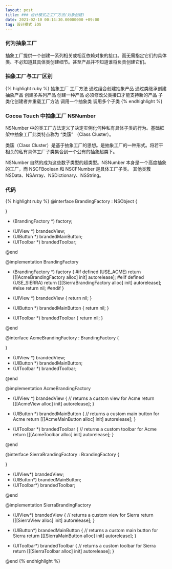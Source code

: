 ```yaml
---
layout: post
title: ### 设计模式之工厂方法(对象创建)
date: 2021-02-10 00:14:30.00000000 +09:00
tag: 设计模式 iOS
---
```

### 何为抽象工厂
抽象工厂提供一个创建一系列相关或相互依赖对象的接口。而无需指定它们的具体类、不必知道其具体类创建细节。甚至产品并不知道谁将负责创建它们。

### 抽象工厂与工厂区别
{% highlight ruby %}
抽象工厂                                       工厂方法
通过组合创建抽象产品                             通过类继承创建抽象产品
创建多系列产品                                  创建一种产品
必须修改父类接口才能支持新的产品                   子类化创建者并重载工厂方法
调用一个抽象类                                  调用多个子类
{% endhighlight %}

### Cocoa Touch 中抽象工厂 NSNumber
NSNumber 中的类工厂方法定义了决定实例化何种私有具体子类的行为。基础框架中抽象工厂此类特点称为 “类簇” （Class Cluster）。

类簇（Class Cluster）是基于抽象工厂的思想。是抽象工厂的一种形式。将若干相关的私有具体工厂子类集合到一个公有的抽象超类下。

NSNumber 自然的成为这些数子类型的超类型。NSNumber 本身是一个高度抽象的工厂，而 NSCFBoolean 和 NSCFNumber 是具体工厂子类。
其他类簇 NSData、NSArray、NSDictionary、NSString。

### 代码
{% highlight ruby %}
@interface BrandingFactory : NSObject 
{

}

+ (BrandingFactory *) factory;

- (UIView *) brandedView;
- (UIButton *) brandedMainButton;
- (UIToolbar *) brandedToolbar;

@end

@implementation BrandingFactory

+ (BrandingFactory *) factory
{
#if defined (USE_ACME)
  return [[[AcmeBrandingFactory alloc] init] autorelease];
#elif defined (USE_SIERRA)
  return [[[SierraBrandingFactory alloc] init] autorelease];
#else
  return nil;
#endif
}

- (UIView *) brandedView
{
  return nil;
}

- (UIButton *) brandedMainButton
{
  return nil;
}

- (UIToolbar *) brandedToolbar
{
  return nil;
}

@end



@interface AcmeBrandingFactory : BrandingFactory
{

}

- (UIView *) brandedView;
- (UIButton *) brandedMainButton;
- (UIToolbar *) brandedToolbar;

@end


@implementation AcmeBrandingFactory

- (UIView *) brandedView
{
  // returns a custom view for Acme
  return [[[AcmeView alloc] init] autorelease];
}

- (UIButton *) brandedMainButton
{
  // returns a custom main button for Acme
  return [[[AcmeMainButton alloc] init] autorelease];
}

- (UIToolbar *) brandedToolbar
{
  // returns a custom toolbar for Acme
  return [[[AcmeToolbar alloc] init] autorelease];
}

@end



@interface SierraBrandingFactory : BrandingFactory
{
  
}

- (UIView*) brandedView;
- (UIButton*) brandedMainButton;
- (UIToolbar*) brandedToolbar;

@end

@implementation SierraBrandingFactory

- (UIView*) brandedView
{
  // returns a custom view for Sierra
  return [[[SierraView alloc] init] autorelease];
}

- (UIButton*) brandedMainButton
{
  // returns a custom main button for Sierra
  return [[[SierraMainButton alloc] init] autorelease];
}

- (UIToolbar*) brandedToolbar
{
  // returns a custom toolbar for Sierra
  return [[[SierraToolbar alloc] init] autorelease];
}

@end
{% endhighlight %}
